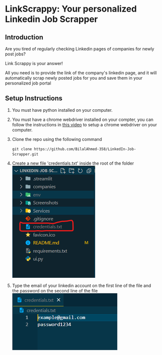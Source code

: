 # LinkScrappy: Your personalized Linkedin Job Scrapper

## Introduction
Are you tired of regularly checking Linkedin pages of companies for  newly post jobs?

Link Scrappy is your answer!

All you need is to provide the link of the company's linkedin page, and it will automatically scrap newly posted jobs for you and save them in your personalized job portal

## Setup Instructions
1. You must have python installed on your computer.
2. You must have a chrome webdriver installed on your compter, you can follow the instructions in [this video](https://www.youtube.com/watch?v=WnWQgUerR0c) to setup a chrome webdriver on your computer.
3. Clone the repo using the following command 
   
   `git clone https://github.com/BilalAhmed-358/LinkedIn-Job-Scrapper.git`
4. Create a new file 'credentials.txt' inside the root of the folder
   ![credentials](Screenshots/credentials.png)
5. Type the email of your linkedin account on the first line of the file and the password on the second line of the file 
   ![email and password](Screenshots/email%20password.png)